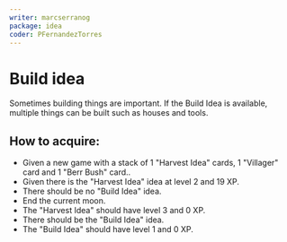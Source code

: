 ```yaml
---
writer: marcserranog
package: idea
coder: PFernandezTorres
---
```


# Build idea

Sometimes building things are important. If the Build Idea is available,
multiple things can be built such as houses and tools.

## How to acquire:

 * Given a new game with a stack of 1 "Harvest Idea" cards, 1 "Villager" card and 1 "Berr Bush" card..
 * Given there is the "Harvest Idea" idea at level 2 and 19 XP.
 * There should be no "Build Idea" idea.
 * End the current moon.
 * The "Harvest Idea" should have level 3 and 0 XP.
 * There should be the "Build Idea" idea.
 * The "Build Idea" should have level 1 and 0 XP.
